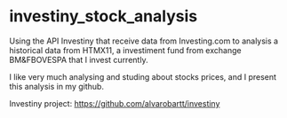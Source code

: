 # investiny_stock_analysis

Using the API Investiny that receive data from Investing.com to analysis a historical data from HTMX11, a investiment fund from exchange BM&FBOVESPA
that I invest currently.

I like very much analysing and studing about stocks prices, and I present this analysis in my github.

Investiny project:
https://github.com/alvarobartt/investiny
